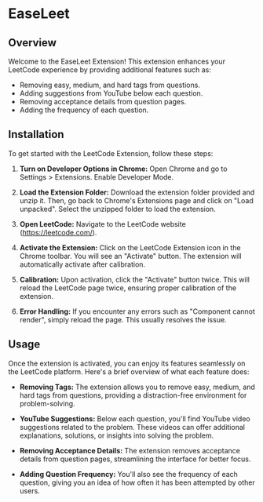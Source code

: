 # EaseLeet

## Overview

Welcome to the EaseLeet Extension! This extension enhances your LeetCode experience by providing additional features such as:

- Removing easy, medium, and hard tags from questions.
- Adding suggestions from YouTube below each question.
- Removing acceptance details from question pages.
- Adding the frequency of each question.

## Installation

To get started with the LeetCode Extension, follow these steps:

1. **Turn on Developer Options in Chrome:** Open Chrome and go to Settings > Extensions. Enable Developer Mode.
   
2. **Load the Extension Folder:** Download the extension folder provided and unzip it. Then, go back to Chrome's Extensions page and click on "Load unpacked". Select the unzipped folder to load the extension.

3. **Open LeetCode:** Navigate to the LeetCode website (https://leetcode.com/).

4. **Activate the Extension:** Click on the LeetCode Extension icon in the Chrome toolbar. You will see an "Activate" button. The extension will automatically activate after calibration. 

5. **Calibration:** Upon activation, click the "Activate" button twice. This will reload the LeetCode page twice, ensuring proper calibration of the extension.

6. **Error Handling:** If you encounter any errors such as "Component cannot render", simply reload the page. This usually resolves the issue.

## Usage

Once the extension is activated, you can enjoy its features seamlessly on the LeetCode platform. Here's a brief overview of what each feature does:

- **Removing Tags:** The extension allows you to remove easy, medium, and hard tags from questions, providing a distraction-free environment for problem-solving.

- **YouTube Suggestions:** Below each question, you'll find YouTube video suggestions related to the problem. These videos can offer additional explanations, solutions, or insights into solving the problem.

- **Removing Acceptance Details:** The extension removes acceptance details from question pages, streamlining the interface for better focus.

- **Adding Question Frequency:** You'll also see the frequency of each question, giving you an idea of how often it has been attempted by other users.

